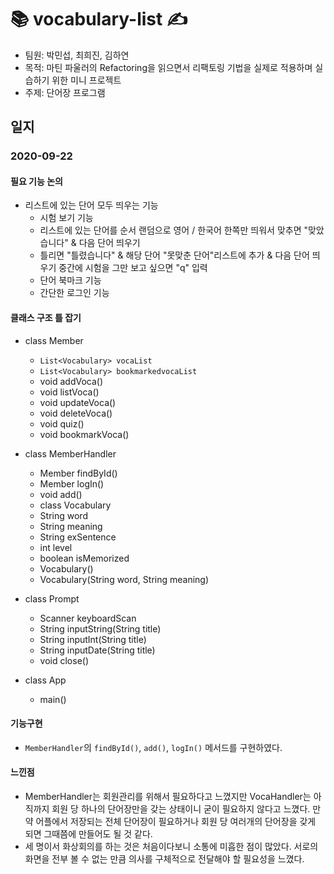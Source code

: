 ﻿# 📚 vocabulary-list ✍

- 팀원: 박민섭, 최희진, 김하연
- 목적: 마틴 파울러의 Refactoring을 읽으면서 리팩토링 기법을 실제로 적용하며 실습하기 위한 미니 프로젝트
- 주제: 단어장 프로그램

## 일지

### 2020-09-22
#### 필요 기능 논의
  - 리스트에 있는 단어 모두 띄우는 기능 
	- 시험 보기 기능 
  	- 리스트에 있는 단어를 순서 랜덤으로 영어 / 한국어 한쪽만 띄워서 맞추면 "맞았습니다" & 다음 단어 띄우기
  	- 틀리면 "틀렸습니다" & 해당 단어 "못맞춘 단어"리스트에 추가 & 다음 단어 띄우기 중간에 시험을 그만 보고 싶으면 "q" 입력
	- 단어 북마크 기능
	- 간단한 로그인 기능

#### 클래스 구조 틀 잡기
  - class Member
  	- `List<Vocabulary> vocaList`
	- `List<Vocabulary> bookmarkedvocaList`
	- void addVoca()
	- void listVoca()
	- void updateVoca()
	- void deleteVoca()
	- void quiz()
	- void bookmarkVoca()
    
- class MemberHandler
	- Member findById()
	- Member logIn()
	- void add()
	- class Vocabulary
	- String word
	- String meaning
	- String exSentence
	- int level
	- boolean isMemorized
	- Vocabulary()
	- Vocabulary(String word, String meaning)
 
 - class Prompt
	- Scanner keyboardScan
	- String inputString(String title)
	- String inputInt(String title)
	- String inputDate(String title)
	- void close()

- class App
	- main()

#### 기능구현
- `MemberHandler`의 `findById()`, `add()`, `logIn()` 메서드를 구현하였다.

#### 느낀점
- MemberHandler는 회원관리를 위해서 필요하다고 느꼈지만 VocaHandler는 아직까지 회원 당 하나의 단어장만을 갖는 상태이니 굳이 필요하지 않다고 느꼈다. 만약 어플에서 저장되는 전체 단어장이 필요하거나 회원 당 여러개의 단어장을 갖게 되면 그때쯤에 만들어도 될 것 같다.
- 세 명이서 화상회의를 하는 것은 처음이다보니 소통에 미흡한 점이 많았다. 서로의 화면을 전부 볼 수 없는 만큼 의사를 구체적으로 전달해야 할 필요성을 느꼈다.
